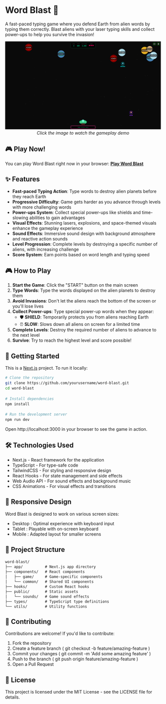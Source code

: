 # Word Blast 🚀

A fast-paced typing game where you defend Earth from alien words by typing them correctly. Blast aliens with your laser typing skills and collect power-ups to help you survive the invasion!

<p align="center">
  <a href="https://youtu.be/your-video-id">
    <img src="public/word-blast-preview.png" alt="Word Blast Game Demo" width="600">
  </a>
  <br>
  <em>Click the image to watch the gameplay demo</em>
</p>

## 🎮 Play Now!

You can play Word Blast right now in your browser:
[**Play Word Blast**](https://word-blast-game.vercel.app/)

## ✨ Features

- **Fast-paced Typing Action**: Type words to destroy alien planets before they reach Earth
- **Progressive Difficulty**: Game gets harder as you advance through levels with more challenging words
- **Power-ups System**: Collect special power-ups like shields and time-slowing abilities to gain advantages
- **Visual Effects**: Stunning lasers, explosions, and space-themed visuals enhance the gameplay experience
- **Sound Effects**: Immersive sound design with background atmosphere and reactive action sounds
- **Level Progression**: Complete levels by destroying a specific number of aliens, with increasing challenge
- **Score System**: Earn points based on word length and typing speed

## 🎮 How to Play

1. **Start the Game**: Click the "START" button on the main screen
2. **Type Words**: Type the words displayed on the alien planets to destroy them
3. **Avoid Invasions**: Don't let the aliens reach the bottom of the screen or you'll lose lives
4. **Collect Power-ups**: Type special power-up words when they appear:
   - 🛡️ **SHIELD**: Temporarily protects you from aliens reaching Earth
   - ⏰ **SLOW**: Slows down all aliens on screen for a limited time
5. **Complete Levels**: Destroy the required number of aliens to advance to the next level
6. **Survive**: Try to reach the highest level and score possible!

## 🚀 Getting Started

This is a [Next.js](https://nextjs.org) project. To run it locally:

```bash
# Clone the repository
git clone https://github.com/yourusername/word-blast.git
cd word-blast

# Install dependencies
npm install

# Run the development server
npm run dev
```

Open http://localhost:3000 in your browser to see the game in action.

## 🛠️ Technologies Used

- Next.js - React framework for the application
- TypeScript - For type-safe code
- TailwindCSS - For styling and responsive design
- React Hooks - For state management and side effects
- Web Audio API - For sound effects and background music
- CSS Animations - For visual effects and transitions

## 📱 Responsive Design

Word Blast is designed to work on various screen sizes:

- Desktop : Optimal experience with keyboard input
- Tablet : Playable with on-screen keyboard
- Mobile : Adapted layout for smaller screens

## 🔧 Project Structure

    word-blast/
    ├── app/          # Next.js app directory
    ├── components/   # React components
    │   ├── game/     # Game-specific components
    │   └── common/   # Shared UI components
    ├── hooks/        # Custom React hooks
    ├── public/       # Static assets
    │   └── sounds/   # Game sound effects
    ├── types/        # TypeScript type definitions
    └── utils/        # Utility functions

## 🤝 Contributing

Contributions are welcome! If you'd like to contribute:

1. Fork the repository
2. Create a feature branch ( git checkout -b feature/amazing-feature )
3. Commit your changes ( git commit -m 'Add some amazing feature' )
4. Push to the branch ( git push origin feature/amazing-feature )
5. Open a Pull Request

## 📝 License

This project is licensed under the MIT License - see the LICENSE file for details.
